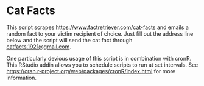 # Cat Facts

This script scrapes https://www.factretriever.com/cat-facts and emails a random fact to your victim recipient of choice. Just fill out the address line below and the script will send the cat fact through catfacts.1921@gmail.com.

One particularly devious usage of this script is in combination with cronR. This RStudio addin allows you to schedule scripts to run at set intervals. See https://cran.r-project.org/web/packages/cronR/index.html for more information.
